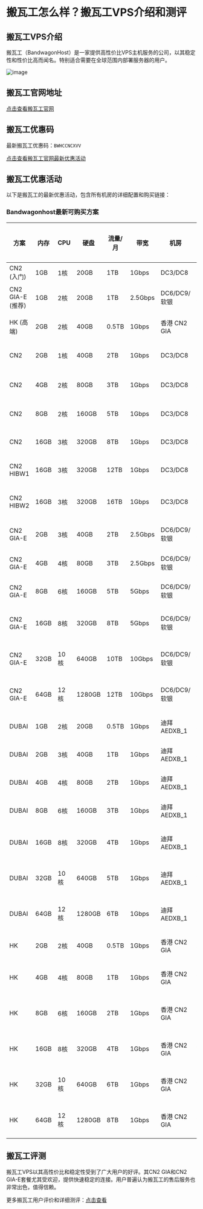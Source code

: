 # 搬瓦工怎么样？搬瓦工VPS介绍和测评

## 搬瓦工VPS介绍

搬瓦工（BandwagonHost）是一家提供高性价比VPS主机服务的公司，以其稳定性和性价比高而闻名。特别适合需要在全球范围内部署服务器的用户。

![image](https://github.com/mccallcarrol5/bwh81/assets/169507200/050aae72-9f7f-4ee3-b3e1-9dc91c9f7096)

## 搬瓦工官网地址

[点击查看搬瓦工官网](https://bwh81.net/aff.php?aff=74585)

## 搬瓦工优惠码

最新搬瓦工优惠码：`BWHCCNCXVV`

[点击查看搬瓦工官网最新优惠活动](https://bwh81.net/aff.php?aff=74585)

## 搬瓦工优惠活动

以下是搬瓦工的最新优惠活动，包含所有机房的详细配置和购买链接：

### Bandwagonhost最新可购买方案

| 方案            | 内存   | CPU  | 硬盘  | 流量/月 | 带宽  | 机房           | 价格                | 购买链接                                                                       |
|-----------------|--------|------|-------|---------|-------|----------------|---------------------|--------------------------------------------------------------------------------|
| CN2 (入门)      | 1GB    | 1核  | 20GB  | 1TB     | 1Gbps | DC3/DC8        | $49.99/年           | [购买](https://bwh81.net/aff.php?aff=74585&pid=57)                               |
| CN2 GIA-E (推荐) | 1GB    | 2核  | 20GB  | 1TB     | 2.5Gbps | DC6/DC9/软银   | $49.99/季度，$169.99/年 | [购买](https://bwh81.net/aff.php?aff=74585&pid=87)                               |
| HK (高端)       | 2GB    | 2核  | 40GB  | 0.5TB   | 1Gbps | 香港 CN2 GIA   | $89.99/月，$899.99/年 | [购买](https://bwh81.net/aff.php?aff=74585&pid=95)                               |
| CN2             | 2GB    | 1核  | 40GB  | 2TB     | 1Gbps | DC3/DC8        | $52.99/半年，$99.99/年 | [购买](https://bwh81.net/aff.php?aff=74585&pid=58)                               |
| CN2             | 4GB    | 2核  | 80GB  | 3TB     | 1Gbps | DC3/DC8        | $59.99/季度，$199.99/年 | [购买](https://bwh81.net/aff.php?aff=74585&pid=59)                               |
| CN2             | 8GB    | 2核  | 160GB | 5TB     | 1Gbps | DC3/DC8        | $39.99/月，$399.99/年 | [购买](https://bwh81.net/aff.php?aff=74585&pid=67)                               |
| CN2             | 16GB   | 3核  | 320GB | 8TB     | 1Gbps | DC3/DC8        | $79.99/月，$799.99/年 | [购买](https://bwh81.net/aff.php?aff=74585&pid=68)                               |
| CN2 HIBW1       | 16GB   | 3核  | 320GB | 12TB    | 1Gbps | DC3/DC8        | $99.99/月，$999.99/年 | [购买](https://bwh81.net/aff.php?aff=74585&pid=106)                              |
| CN2 HIBW2       | 16GB   | 3核  | 320GB | 16TB    | 1Gbps | DC3/DC8        | $129.99/月，$1299.99/年 | [购买](https://bwh81.net/aff.php?aff=74585&pid=107)                             |
| CN2 GIA-E       | 2GB    | 3核  | 40GB  | 2TB     | 2.5Gbps | DC6/DC9/软银   | $89.99/季度，$299.99/年 | [购买](https://bwh81.net/aff.php?aff=74585&pid=88)                              |
| CN2 GIA-E       | 4GB    | 4核  | 80GB  | 3TB     | 2.5Gbps | DC6/DC9/软银   | $56.99/月，$549.99/年  | [购买](https://bwh81.net/aff.php?aff=74585&pid=89)                              |
| CN2 GIA-E       | 8GB    | 6核  | 160GB | 5TB     | 5Gbps | DC6/DC9/软银   | $86.99/月，$879.99/年  | [购买](https://bwh81.net/aff.php?aff=74585&pid=90)                              |
| CN2 GIA-E       | 16GB   | 8核  | 320GB | 8TB     | 5Gbps | DC6/DC9/软银   | $159.99/月，$1599.99/年 | [购买](https://bwh81.net/aff.php?aff=74585&pid=91)                              |
| CN2 GIA-E       | 32GB   | 10核 | 640GB | 10TB    | 10Gbps | DC6/DC9/软银   | $289.99/月，$2759.99/年 | [购买](https://bwh81.net/aff.php?aff=74585&pid=92)                              |
| CN2 GIA-E       | 64GB   | 12核 | 1280GB | 12TB   | 10Gbps | DC6/DC9/软银   | $549.99/月，$5399.99/年  | [购买](https://bwh81.net/aff.php?aff=74585&pid=93)                              |
| DUBAI           | 1GB    | 2核  | 20GB  | 0.5TB   | 1Gbps | 迪拜 AEDXB_1    | $19.99/月，$169.99/年  | [购买](https://bwh81.net/aff.php?aff=74585&pid=114)                             |
| DUBAI           | 2GB    | 3核  | 40GB  | 1TB     | 1Gbps | 迪拜 AEDXB_1    | $32.99/月，$299.99/年  | [购买](https://bwh81.net/aff.php?aff=74585&pid=115)                             |
| DUBAI           | 4GB    | 4核  | 80GB  | 2TB     | 1Gbps | 迪拜 AEDXB_1    | $56.99/月，$549.99/年  | [购买](https://bwh81.net/aff.php?aff=74585&pid=116)                             |
| DUBAI           | 8GB    | 6核  | 160GB | 3TB     | 1Gbps | 迪拜 AEDXB_1    | $86.99/月，$879.99/年  | [购买](https://bwh81.net/aff.php?aff=74585&pid=117)                             |
| DUBAI           | 16GB   | 8核  | 320GB | 4TB     | 1Gbps | 迪拜 AEDXB_1    | $159.99/月，$1599.99/年 | [购买](https://bwh81.net/aff.php?aff=74585&pid=118)                             |
| DUBAI           | 32GB   | 10核 | 640GB | 5TB     | 1Gbps | 迪拜 AEDXB_1    | $289.99/月，$2759.99/年 | [购买](https://bwh81.net/aff.php?aff=74585&pid=119)                             |
| DUBAI           | 64GB   | 12核 | 1280GB | 6TB    | 1Gbps | 迪拜 AEDXB_1    | $549.99/月，$5399.99/年  | [购买](https://bwh81.net/aff.php?aff=74585&pid=120)                             |
| HK              | 2GB    | 2核  | 40GB  | 0.5TB   | 1Gbps | 香港 CN2 GIA    | $89.99/月，$899.99/年  | [购买](https://bwh81.net/aff.php?aff=74585&pid=95)                              |
| HK              | 4GB    | 4核  | 80GB  | 1TB     | 1Gbps | 香港 CN2 GIA    | $155.99/月，$1559.99/年 | [购买](https://bwh81.net/aff.php?aff=74585&pid=96)                              |
| HK              | 8GB    | 6核  | 160GB | 2TB     | 1Gbps | 香港 CN2 GIA    | $299.99/月，$2999.99/年 | [购买](https://bwh81.net/aff.php?aff=74585&pid=97)                              |
| HK              | 16GB   | 8核  | 320GB | 4TB     | 1Gbps | 香港 CN2 GIA    | $589.99/月，$5899.99/年 | [购买](https://bwh81.net/aff.php?aff=74585&pid=98)                              |
| HK              | 32GB   | 10核 | 640GB | 6TB     | 1Gbps | 香港 CN2 GIA    | $989.99/月，$9989.99/年 | [购买](https://bwh81.net/aff.php?aff=74585&pid=122)                             |
| HK              | 64GB   | 12核 | 1280GB | 8TB    | 1Gbps | 香港 CN2 GIA    | $1889.99/月，$18989.99/年 | [购买](https://bwh81.net/aff.php?aff=74585&pid=124)                            |

## 搬瓦工评测

搬瓦工VPS以其高性价比和稳定性受到了广大用户的好评。其CN2 GIA和CN2 GIA-E套餐尤其受欢迎，提供快速稳定的连接。用户普遍认为搬瓦工的售后服务也非常出色，值得信赖。

更多搬瓦工用户评价和详细测评：[点击查看](https://bwh81.net/aff.php?aff=74585)
